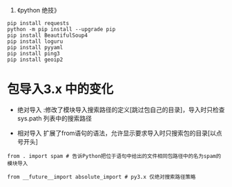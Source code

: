 1. 《python 绝技》
```
pip install requests
python -m pip install --upgrade pip
pip install BeautifulSoup4
pip install loguru
pip install pyyaml
pip install ping3
pip install geoip2
```

# 包导入3.x 中的变化
- 绝对导入 :修改了模块导入搜索路径的定义[跳过包自己的目录]，导入时只检查sys.path 列表中的搜索路径 

- 相对导入 扩展了from语句的语法，允许显示要求导入时只搜索包的目录[以点号开头]

```
from . import spam # 告诉Python把位于语句中给出的文件相同包路径中的名为spam的模块导入
```
```
from __future__import absolute_import # py3.x 仅绝对搜索路径策略
```
